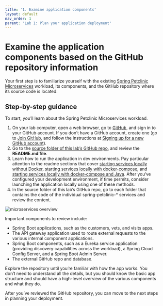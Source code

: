 ```yaml
---
title: '1. Examine application components'
layout: default
nav_order: 1
parent: 'Lab 1: Plan your application deployment'
---
```


# Examine the application components based on the GitHub repository information

Your first step is to familiarize yourself with the existing [Spring Petclinic Microservices](https://github.com/spring-petclinic/spring-petclinic-microservices) workload, its components, and the GitHub repository where its source code is located.

## Step-by-step guidance

To start, you’ll learn about the Spring Petclinic Microservices workload.

1.  On your lab computer, open a web browser, go to [GitHub](https://github.com), and sign in to your GitHub account. If you don’t have a GitHub account, create one (go to [Join GitHub](https://github.com/join), and follow the instructions at [Signing up for a new GitHub account](https://docs.github.com/en/get-started/signing-up-for-github/signing-up-for-a-new-github-account)).
1.  Go to the [source folder of this lab’s GitHub repo](https://github.com/Azure-Samples/java-on-aca/tree/main/src), and review the **README.md file**. 
1.  Learn how to run the application in dev environments. Pay particular attention to the readme sections that cover [starting services locally without Docker](https://github.com/Azure-Samples/java-on-aca/tree/main/src#starting-services-locally-without-docker), [starting services locally with docker-compose](https://github.com/Azure-Samples/java-on-aca/tree/main/src#starting-services-locally-with-docker-compose), and [starting services locally with docker-compose and Java](https://github.com/Azure-Samples/java-on-aca/tree/main/src#starting-services-locally-with-docker-compose-and-java). After you’ve configured your development environment, if time permits, consider launching the application locally using one of these methods.
1.  In the source folder of this lab’s GitHub repo, go to each folder that contains the code of the individual spring-petclinic-\* services and review the content.

![microservices overview](../../images/services.png)

Important components to review include:

-   Spring Boot applications, such as the customers, vets, and visits apps.
-   The API gateway application used to route external requests to the various internal component applications.
-   Spring Boot components, such as a Eureka service application (providing discovery capabilities across the workload), a Spring Cloud Config Server, and a Spring Boot Admin Server.
-   The external GitHub repo and database.

Explore the repository until you’re familiar with how the app works. You don’t need to understand all the details, but you should know the basic app structure and should have a high-level overview of the various components and what they do.

After you’ve reviewed the GitHub repository, you can move to the next steps in planning your deployment.
